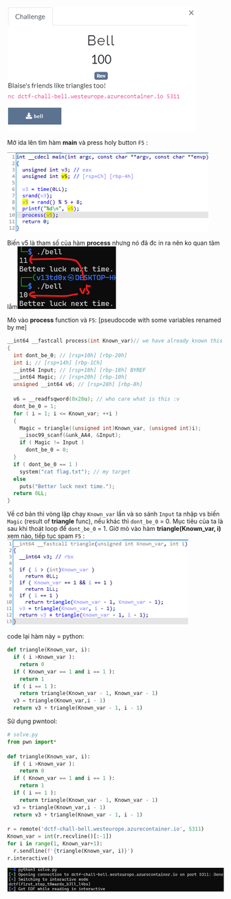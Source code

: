 ![](https://raw.githubusercontent.com/vietd0x/VietAT16-Task_KCSC/master/dCTF/re/imgs/re_bell.png)

Mở ida lên tìm hàm **main** và press holy button `F5` :

![main](https://github.com/vietd0x/VietAT16-Task_KCSC/blob/master/dCTF/re/imgs/main.png?raw=true)

Biến v5 là tham số của hàm **process** nhưng nó đã đc in ra nên ko quan tâm lắm![we_have_v5](https://github.com/vietd0x/VietAT16-Task_KCSC/blob/master/dCTF/re/imgs/we_have_v5.png?raw=true)

Mò vào **process** function và `F5`: [pseudocode with some variables renamed by me]

```c
__int64 __fastcall process(int Known_var)// we have already known this argument before 
{
  int dont_be_0; // [rsp+10h] [rbp-20h]
  int i; // [rsp+14h] [rbp-1Ch]
  __int64 Input; // [rsp+18h] [rbp-18h] BYREF
  __int64 Magic; // [rsp+20h] [rbp-10h]
  unsigned __int64 v6; // [rsp+28h] [rbp-8h]

  v6 = __readfsqword(0x28u); // who care what is this :v
  dont_be_0 = 1;
  for ( i = 1; i <= Known_var; ++i )
  {
    Magic = triangle((unsigned int)Known_var, (unsigned int)i);
    __isoc99_scanf(&unk_AA4, &Input);
    if ( Magic != Input )
      dont_be_0 = 0;
  }
  if ( dont_be_0 == 1 )
    system("cat flag.txt"); // my target
  else
    puts("Better luck next time.");
  return 0LL;
}
```

Về cơ bản thì vòng lặp chạy `Known_var` lần và so sánh `Input` ta nhập vs biến `Magic` (result of **triangle** func), nếu khác thì `dont_be_0` = 0. Mục tiêu của ta là sau khi thoát loop để `dont_be_0` = 1. Giờ mò vào hàm **triangle(Known_var, i)** xem nào, tiếp tục spam `F5` :![triangle](https://github.com/vietd0x/VietAT16-Task_KCSC/blob/master/dCTF/re/imgs/triangle.png?raw=true)

code lại hàm này = python:

```python
def triangle(Known_var, i):
  if ( i >Known_var ):
    return 0
  if ( Known_var == 1 and i == 1 ):
    return 1
  if ( i == 1 ):
    return triangle(Known_var - 1, Known_var - 1)
  v3 = triangle(Known_var,i - 1)
  return v3 + triangle(Known_var - 1, i - 1)
```

Sử dụng pwntool:

```python
# solve.py
from pwn import*

def triangle(Known_var, i):
  if ( i >Known_var ):
    return 0
  if ( Known_var == 1 and i == 1 ):
    return 1
  if ( i == 1 ):
    return triangle(Known_var - 1, Known_var - 1)
  v3 = triangle(Known_var,i - 1)
  return v3 + triangle(Known_var - 1, i - 1)

r = remote('dctf-chall-bell.westeurope.azurecontainer.io', 5311)
Known_var = int(r.recvline()[:-1])
for i in range(1, Known_var+1):
  r.sendline(f'{triangle(Known_var, i)}')
r.interactive()
```

![flag ne](https://github.com/vietd0x/VietAT16-Task_KCSC/blob/master/dCTF/re/imgs/flag.png?raw=true)
